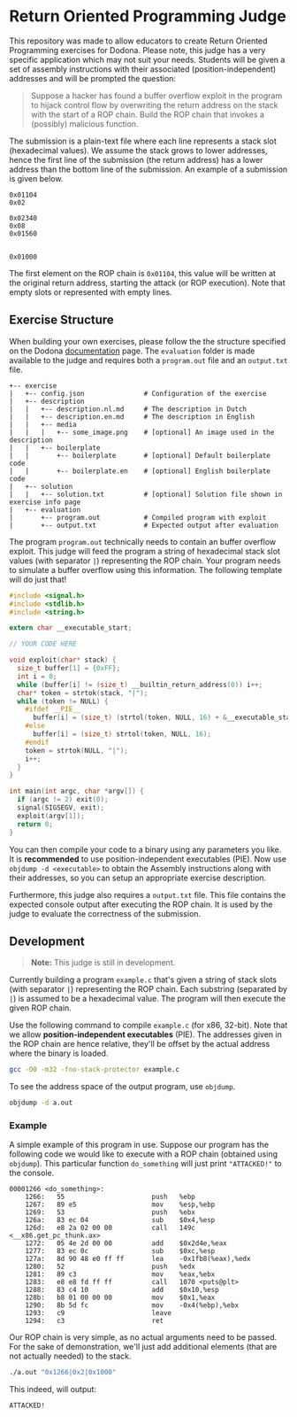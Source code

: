 # Return Oriented Programming Judge
This repository was made to allow educators to create Return Oriented Programming exercises for Dodona. Please note, this judge has a very specific application which may not suit your needs. Students will be given a set of assembly instructions with their associated (position-independent) addresses and will be prompted the question: 

> Suppose a hacker has found a buffer overflow exploit in the program to hijack control flow by overwriting the return address on the stack with the start of a ROP chain. Build the ROP chain that invokes a (possibly) malicious function.

The submission is a plain-text file where each line represents a stack slot (hexadecimal values). We assume the stack grows to lower addresses, hence the first line of the submission (the return address) has a lower address than the bottom line of the submission. An example of a submission is given below. 

```
0x01104
0x02

0x02340
0x08
0x01560


0x01000
```

The first element on the ROP chain is `0x01104`, this value will be written at the original return address, starting the attack (or ROP execution). Note that empty slots or represented with empty lines.

## Exercise Structure
When building your own exercises, please follow the the structure specified on the Dodona [documentation](https://docs.dodona.be/en/references/exercise-directory-structure/) page. The `evaluation` folder is made available to the judge and requires both a `program.out` file and an `output.txt` file.

```
+-- exercise
|   +-- config.json               # Configuration of the exercise
|   +-- description              
|   |   +-- description.nl.md     # The description in Dutch
|   |   +-- description.en.md     # The description in English
|   |   +-- media
|   |   |   +-- some_image.png    # [optional] An image used in the description
|   |   +-- boilerplate
|   |       +-- boilerplate       # [optional] Default boilerplate code
|   |       +-- boilerplate.en    # [optional] English boilerplate code
|   +-- solution
|   |   +-- solution.txt          # [optional] Solution file shown in exercise info page
|   +-- evaluation
|       +-- program.out           # Compiled program with exploit
|       +-- output.txt            # Expected output after evaluation
```
The program `program.out` technically needs to contain an buffer overflow exploit. This judge will feed the program a string of hexadecimal stack slot values (with separator `|`) representing the ROP chain. Your program needs to simulate a buffer overflow using this information. The following template will do just that!
```c
#include <signal.h>
#include <stdlib.h>
#include <string.h>

extern char __executable_start;

// YOUR CODE HERE

void exploit(char* stack) {
  size_t buffer[1] = {0xFF};
  int i = 0;
  while (buffer[i] != (size_t) __builtin_return_address(0)) i++;
  char* token = strtok(stack, "|");
  while (token != NULL) {
    #ifdef __PIE__
      buffer[i] = (size_t) (strtol(token, NULL, 16) + &__executable_start);
    #else
      buffer[i] = (size_t) strtol(token, NULL, 16);
    #endif
    token = strtok(NULL, "|");
    i++;
  }
}

int main(int argc, char *argv[]) {
  if (argc != 2) exit(0);
  signal(SIGSEGV, exit);
  exploit(argv[1]);
  return 0;
}
```
You can then compile your code to a binary using any parameters you like. It is **recommended** to use position-independent executables (PIE). Now use `objdump -d <executable>` to obtain the Assembly instructions along with their addresses, so you can setup an appropriate exercise description.

Furthermore, this judge also requires a `output.txt` file. This file contains the expected console output after executing the ROP chain. It is used by the judge to evaluate the correctness of the submission.

## Development
> **Note:** This judge is still in development. 

Currently building a program `example.c` that's given a string of stack slots (with separator `|`) representing the ROP chain. Each substring (separated by `|`) is assumed to be a hexadecimal value. The program will then execute the given ROP chain.

Use the following command to compile `example.c` (for x86, 32-bit). Note that we allow **position-independent executables** (PIE). The addresses given in the ROP chain are hence relative, they'll be offset by the actual address where the binary is loaded.
```bash
gcc -O0 -m32 -fno-stack-protector example.c
```
To see the address space of the output program, use `objdump`.
```bash
objdump -d a.out
```
### Example
A simple example of this program in use. Suppose our program has the following code we would like to execute with a ROP chain (obtained using `objdump`). This particular function `do_something` will just print `"ATTACKED!"` to the console.
```
00001266 <do_something>:
    1266:	55                   	push   %ebp
    1267:	89 e5                	mov    %esp,%ebp
    1269:	53                   	push   %ebx
    126a:	83 ec 04             	sub    $0x4,%esp
    126d:	e8 2a 02 00 00       	call   149c <__x86.get_pc_thunk.ax>
    1272:	05 4e 2d 00 00       	add    $0x2d4e,%eax
    1277:	83 ec 0c             	sub    $0xc,%esp
    127a:	8d 90 48 e0 ff ff    	lea    -0x1fb8(%eax),%edx
    1280:	52                   	push   %edx
    1281:	89 c3                	mov    %eax,%ebx
    1283:	e8 e8 fd ff ff       	call   1070 <puts@plt>
    1288:	83 c4 10             	add    $0x10,%esp
    128b:	b8 01 00 00 00       	mov    $0x1,%eax
    1290:	8b 5d fc             	mov    -0x4(%ebp),%ebx
    1293:	c9                   	leave  
    1294:	c3                   	ret
```
Our ROP chain is very simple, as no actual arguments need to be passed. For the sake of demonstration, we'll just add additional elements (that are not actually needed) to the stack.
```bash
./a.out "0x1266|0x2|0x1000"
```
This indeed, will output:
```
ATTACKED!
```

